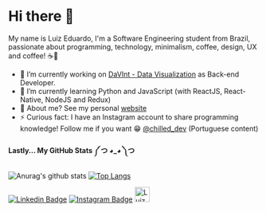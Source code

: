 # Hi there 👋
My name is Luiz Eduardo, I'm a Software Engineering student from Brazil, passionate about programming, technology, minimalism, coffee, design, UX and coffee! ☕💜

- 🔭 I’m currently working on [DaVInt - Data Visualization](https://www.inf.pucrs.br/davint/) as Back-end Developer.
- 🌱 I’m currently learning Python and JavaScript (with ReactJS, React-Native, NodeJS and Redux)
- 💬 About me? See my personal [website](https://luizeduardomr.github.io/)
- ⚡ Curious fact: I have an Instagram account to share programming knowledge! Follow me if you want 😁 [@chilled_dev](https://www.instagram.com/chilled_dev/) (Portuguese content)

#### Lastly... My GitHub Stats ༼ つ ◕_◕ ༽つ

![Anurag's github stats](https://github-readme-stats.vercel.app/api?username=luizeduardomr)
[![Top Langs](https://github-readme-stats.vercel.app/api/top-langs/?username=luizeduardomr&layout=compact)](https://github.com/anuraghazra/github-readme-stats)

[![Linkedin Badge](https://img.shields.io/badge/-LinkedIn-blue?style=flat-square&logo=Linkedin&logoColor=white&link=https://www.linkedin.com/in/luizeduardomr/)](https://www.linkedin.com/in/luizeduardomr/) </a> [![Instagram Badge](https://img.shields.io/badge/-Instagram-violet?style=flat-square&logo=Instagram&logoColor=white&link=https://www.instagram.com/chilled_dev/)](https://www.instagram.com/chilled_dev/) <a href="https://dev.to/luizeduardomr">
  <img src="https://d2fltix0v2e0sb.cloudfront.net/dev-badge.svg" alt="Luiz Eduardo's DEV Profile" height="30" width="30">

